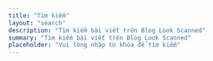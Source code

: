 ```yaml
---
title: "Tìm kiếm"
layout: "search"
description: "Tìm kiếm bài viết trên Blog Look Scanned"
summary: "Tìm kiếm bài viết trên Blog Look Scanned"
placeholder: "Vui lòng nhập từ khóa để tìm kiếm"
---
```

